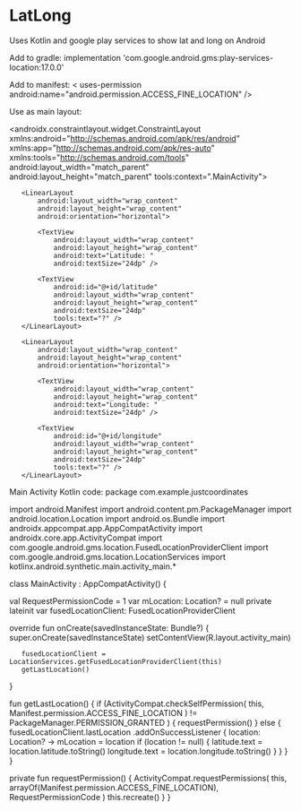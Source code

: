 # LatLong
Uses Kotlin and google play services to show lat and long on Android
 
Add to gradle: implementation 'com.google.android.gms:play-services-location:17.0.0'

Add to manifest: < uses-permission android:name="android.permission.ACCESS_FINE_LOCATION" />

Use as main layout:
<?xml version="1.0" encoding="utf-8"?>
<androidx.constraintlayout.widget.ConstraintLayout xmlns:android="http://schemas.android.com/apk/res/android"
   xmlns:app="http://schemas.android.com/apk/res-auto"
   xmlns:tools="http://schemas.android.com/tools"
   android:layout_width="match_parent"
   android:layout_height="match_parent"
   tools:context=".MainActivity">

   <LinearLayout
       android:id="@+id/linearLayout"
       android:layout_width="wrap_content"
       android:layout_height="wrap_content"
       android:orientation="vertical"
       app:layout_constraintBottom_toBottomOf="parent"
       app:layout_constraintLeft_toLeftOf="parent"
       app:layout_constraintRight_toRightOf="parent"
       app:layout_constraintTop_toTopOf="parent">

       <LinearLayout
           android:layout_width="wrap_content"
           android:layout_height="wrap_content"
           android:orientation="horizontal">

           <TextView
               android:layout_width="wrap_content"
               android:layout_height="wrap_content"
               android:text="Latitude: "
               android:textSize="24dp" />

           <TextView
               android:id="@+id/latitude"
               android:layout_width="wrap_content"
               android:layout_height="wrap_content"
               android:textSize="24dp"
               tools:text="?" />
       </LinearLayout>

       <LinearLayout
           android:layout_width="wrap_content"
           android:layout_height="wrap_content"
           android:orientation="horizontal">

           <TextView
               android:layout_width="wrap_content"
               android:layout_height="wrap_content"
               android:text="Longitude: "
               android:textSize="24dp" />

           <TextView
               android:id="@+id/longitude"
               android:layout_width="wrap_content"
               android:layout_height="wrap_content"
               android:textSize="24dp"
               tools:text="?" />
       </LinearLayout>
   </LinearLayout>
</androidx.constraintlayout.widget.ConstraintLayout>



Main Activity Kotlin code:
package com.example.justcoordinates

import android.Manifest
import android.content.pm.PackageManager
import android.location.Location
import android.os.Bundle
import androidx.appcompat.app.AppCompatActivity
import androidx.core.app.ActivityCompat
import com.google.android.gms.location.FusedLocationProviderClient
import com.google.android.gms.location.LocationServices
import kotlinx.android.synthetic.main.activity_main.*

class MainActivity : AppCompatActivity() {

   val RequestPermissionCode = 1
   var mLocation: Location? = null
   private lateinit var fusedLocationClient: FusedLocationProviderClient

   override fun onCreate(savedInstanceState: Bundle?) {
       super.onCreate(savedInstanceState)
       setContentView(R.layout.activity_main)

       fusedLocationClient = LocationServices.getFusedLocationProviderClient(this)
       getLastLocation()
   }

   fun getLastLocation() {
       if (ActivityCompat.checkSelfPermission(
               this,
               Manifest.permission.ACCESS_FINE_LOCATION
           ) != PackageManager.PERMISSION_GRANTED
       ) {
           requestPermission()
       } else {
           fusedLocationClient.lastLocation
               .addOnSuccessListener { location: Location? ->
                   mLocation = location
                   if (location != null) {
                       latitude.text = location.latitude.toString()
                       longitude.text = location.longitude.toString()
                   }
               }
       }
   }

   private fun requestPermission() {
       ActivityCompat.requestPermissions(
           this,
           arrayOf(Manifest.permission.ACCESS_FINE_LOCATION),
           RequestPermissionCode
       )
       this.recreate()
   }
}


 



